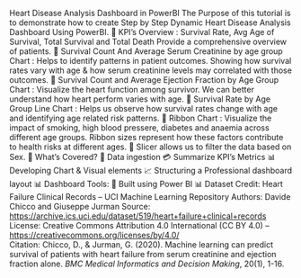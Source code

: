 Heart Disease Analysis Dashboard in PowerBI
The Purpose of this tutorial is to demonstrate how to create Step by Step Dynamic Heart Disease Analysis Dashboard Using PowerBI.
📌 KPI’s Overview : Survival Rate, Avg Age of Survival, Total Survival and Total Death Provide a comprehensive overview of patients.
📌 Survival Count And Average Serum Creatinine by age group Chart : Helps to identify patterns in patient outcomes. Showing how survival rates vary with age & how serum creatinine levels may correlated with those outcomes.
📌 Survival Count and Average Ejection Fraction by Age Group Chart : Visualize the heart function among survivor. We can better understand how heart perform varies with age.
📌 Survival Rate by Age Group Line Chart : Helps us observe how survival rates change with age and identifying age related risk patterns.
📌 Ribbon Chart : Visualize the impact of smoking, high blood pressere, diabetes and anaemia across different age groups. Ribbon sizes represent how these factors contribute to health risks at different ages.
📌 Slicer allows us to filter the data based on Sex.
🚀 What’s Covered?
📝 Data ingestion
💳 Summarize KPI’s Metrics
📊 Developing Chart & Visual elements
📈 Structuring a Professional dashboard layout
📊 Dashboard Tools:
📌 Built using Power BI
📊 Dataset  Credit: Heart Failure Clinical Records – UCI Machine Learning Repository
Authors: Davide Chicco and Giuseppe Jurman
Source: https://archive.ics.uci.edu/dataset/519/heart+failure+clinical+records
License: Creative Commons Attribution 4.0 International (CC BY 4.0) – https://creativecommons.org/licenses/by/4.0/  
Citation:  Chicco, D., & Jurman, G. (2020). Machine learning can predict survival of patients with heart failure from serum creatinine and ejection fraction alone. *BMC Medical Informatics and Decision Making*, 20(1), 1-16.



